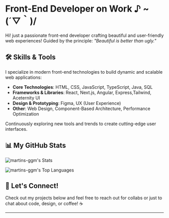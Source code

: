 # Front-End Developer on Work ♪ ~ (´▽｀)/

Hi! just a passionate front-end developer crafting beautiful and user-friendly web experiences! Guided by the principle: *"Beautiful is better than ugly."*

## 🛠️ Skills & Tools
I specialize in modern front-end technologies to build dynamic and scalable web applications:

- **Core Technologies**: HTML, CSS, JavaScript, TypeScript, Java, SQL
- **Frameworks & Libraries**: React, Next.js, Angular, Express,Tailwind, Aceternity UI
- **Design & Prototyping**: Figma, UX (User Experience)
- **Other**: Web Design, Component-Based Architecture, Performance Optimization

Continuously exploring new tools and trends to create cutting-edge user interfaces.

## 📊 My GitHub Stats
![martins-ggm's Stats](https://github-readme-stats.vercel.app/api?username=martins-ggm&theme=tokyonight&show_icons=true&hide_border=true&count_private=true)

![martins-ggm's Top Languages](https://github-readme-stats.vercel.app/api/top-langs/?username=martins-ggm&theme=tokyonight&show_icons=true&hide_border=true&layout=compact)

## 🌟 Let's Connect!
Check out my projects below and feel free to reach out for collabs or just to chat about code, design, or coffee! ☕

---
